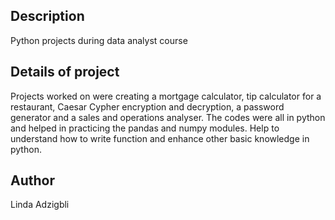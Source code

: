 ## Description
Python projects during data analyst course

## Details of project

Projects worked on were creating a mortgage calculator, tip calculator for a restaurant, Caesar Cypher encryption and decryption, a password generator and a sales and operations analyser. The codes were all in python and helped in practicing the pandas and numpy modules. Help to understand how to write function and enhance other basic knowledge in python. 

## Author

Linda Adzigbli
